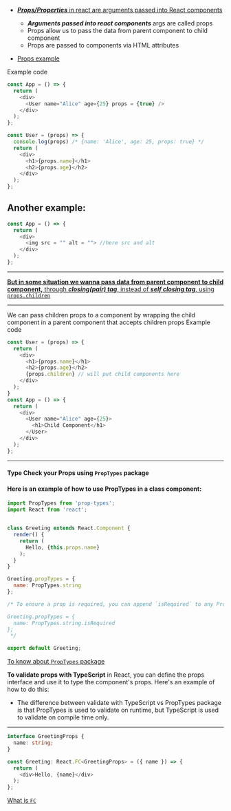 - [**_Props/Properties_** in react are arguments passed into React components](https://youtu.be/M9O5AjEFzKw?si=ZWfz6_WmwFqcr4Io&t=3771)

  - **_Arguments passed into react components_** args are called props
  - Props allow us to pass the data from parent component to child component
  - Props are passed to components via HTML attributes

- [Props example](https://youtu.be/M9O5AjEFzKw?si=NSWp5xjLLRRKyjXd&t=3787)

Example code

```js
const App = () => {
  return (
    <div>
      <User name="Alice" age={25} props = {true} />
    </div>
  );
};

const User = (props) => {
  console.log(props) /* {name: 'Alice', age: 25, props: true} */
  return (
    <div>
      <h1>{props.name}</h1>
      <h2>{props.age}</h2>
    </div>
  );
};
```
 
## Another example:
```js
const App = () => {
  return (
    <div>
      <img src = "" alt = ""> //here src and alt 
    </div>
  );
};
```

----

[**But in some situation we wanna pass data from parent component to child component,** through ***closing(pair) tag***, instead of ***self closing tag***, using `props.children`](https://youtu.be/M9O5AjEFzKw?si=9h19In3dwQk2zAFG&t=4447)


-----

We can pass children props to a component by wrapping the child component in a parent component that accepts children props
Example code
```js
const User = (props) => {
  return (
    <div>
      <h1>{props.name}</h1>
      <h2>{props.age}</h2>
      {props.children} // will put child components here
    </div>
  );
}
const App = () => {
  return (
    <div>
      <User name="Alice" age={25}>
        <h1>Child Component</h1>
      </User>
    </div>
  );
};
```

----
#### Type Check your Props using `PropTypes` package

#### Here is an example of how to use PropTypes in a class component:
```js
import PropTypes from 'prop-types';
import React from 'react';


class Greeting extends React.Component {
  render() {
    return (
      Hello, {this.props.name}
    );
  }
}

Greeting.propTypes = {
  name: PropTypes.string
};

/* To ensure a prop is required, you can append `isRequired` to any PropTypes validator:

Greeting.propTypes = {
  name: PropTypes.string.isRequired
};
 */

export default Greeting;
```
[To know about `PropTypes` package](https://youtu.be/lAFbKzO-fss?si=MQnzHrBzWRl1ubL7&t=3507)

**To validate props with TypeScript** in React, you can define the props interface and use it to type the component's props. Here's an example of how to do this:

- The difference between validate with TypeScript vs PropTypes package is that PropTypes is used to validate on runtime, but TypeScript is used to validate on compile time only.

-----

```ts
interface GreetingProps {
  name: string;
}

const Greeting: React.FC<GreetingProps> = ({ name }) => {
  return (
    <div>Hello, {name}</div>
  );
};
```

[What is `FC`](https://youtu.be/ydkQlJhodio?si=3A9yQbBNKh0f-5Tl&t=247)